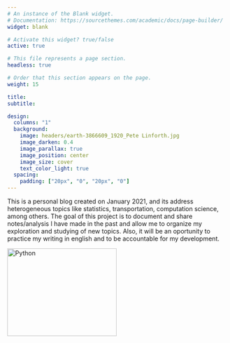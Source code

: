 ```yaml
---
# An instance of the Blank widget.
# Documentation: https://sourcethemes.com/academic/docs/page-builder/
widget: blank

# Activate this widget? true/false
active: true

# This file represents a page section.
headless: true

# Order that this section appears on the page.
weight: 15

title: 
subtitle:

design:
  columns: "1"
  background:
    image: headers/earth-3866609_1920_Pete Linforth.jpg
    image_darken: 0.4
    image_parallax: true
    image_position: center
    image_size: cover
    text_color_light: true
  spacing:
    padding: ["20px", "0", "20px", "0"]
---
```


<div class = "row">
<div class = "col-md-8">
<p>
This is a personal blog created on January 2021, and its address heterogeneous topics like statistics, transportation, computation science, among others. The goal of this project is to document and share notes/analysis I have made in the past and allow me to organize my exploration and studying of new topics. Also, it will be an oportunity to practice my writing in english and to be accountable for my development. </p>
</div>
<div class = "col-md-4">
<img src = "/media/SantiagoNoFluye.gif" alt = "Python" width = "250" height = "200">
</div>
</div>
